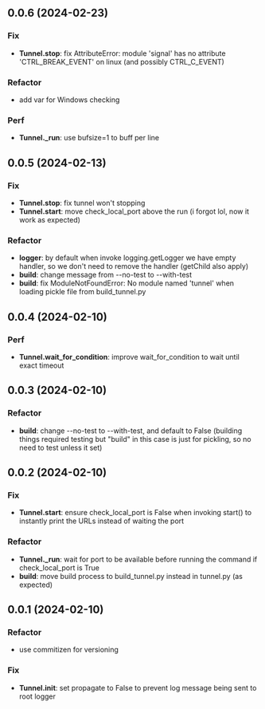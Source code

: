 ## 0.0.6 (2024-02-23)

### Fix

- **Tunnel.stop**: fix AttributeError: module 'signal' has no attribute 'CTRL_BREAK_EVENT' on linux (and possibly CTRL_C_EVENT)

### Refactor

- add var for Windows checking

### Perf

- **Tunnel._run**: use bufsize=1 to buff per line

## 0.0.5 (2024-02-13)

### Fix

- **Tunnel.stop**: fix tunnel won't stopping
- **Tunnel.start**: move check_local_port above the run (i forgot lol, now it work as expected)

### Refactor

- **logger**: by default when invoke logging.getLogger we have empty handler, so we don't need to remove the handler (getChild also apply)
- **build**: change message from --no-test to --with-test
- **build**: fix ModuleNotFoundError: No module named 'tunnel' when loading pickle file from build_tunnel.py

## 0.0.4 (2024-02-10)

### Perf

- **Tunnel.wait_for_condition**: improve wait_for_condition to wait until exact timeout 

## 0.0.3 (2024-02-10)

### Refactor

- **build**: change --no-test to --with-test, and default to False (building things required testing but "build" in this case is just for pickling, so no need to test unless it set)

## 0.0.2 (2024-02-10)

### Fix

- **Tunnel.start**: ensure check_local_port is False when invoking start() to instantly print the URLs instead of waiting the port

### Refactor

- **Tunnel._run**: wait for port to be available before running the command if check_local_port is True
- **build**: move build process to build_tunnel.py instead in tunnel.py (as expected)

## 0.0.1 (2024-02-10)

### Refactor

- use commitizen for versioning

### Fix

- **Tunnel.__init__**: set propagate to False to prevent log message being sent to root logger
